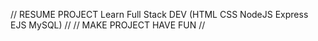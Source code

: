 // RESUME PROJECT Learn  Full Stack DEV (HTML CSS NodeJS Express EJS MySQL) //
// MAKE PROJECT HAVE FUN //
